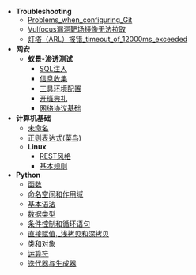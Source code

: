 * **Troubleshooting**
  * [Problems_when_configuring_Git](Troubleshooting/Problems%20when%20configuring%20Git)
  * [Vulfocus漏洞靶场镜像无法拉取](Troubleshooting/Vulfocus漏洞靶场镜像无法拉取)
  * [灯塔（ARL）报错_timeout_of_12000ms_exceeded](Troubleshooting/灯塔（ARL）报错%20timeout%20of%2012000ms%20exceeded)
* **网安**
  * **蚁景-渗透测试**
    * [SQL注入](网安/蚁景-渗透测试/SQL注入)
    * [信息收集](网安/蚁景-渗透测试/信息收集)
    * [工具环境配置](网安/蚁景-渗透测试/工具环境配置)
    * [开班典礼](网安/蚁景-渗透测试/开班典礼)
    * [网络协议基础](网安/蚁景-渗透测试/网络协议基础)
* **计算机基础**
  * [未命名](计算机基础/未命名)
  * [正则表达式(菜鸟)](计算机基础/正则表达式(菜鸟))
  * **Linux**
    * [REST风格](计算机基础/Linux/REST风格)
    * [基本规则](计算机基础/Linux/基本规则)
* **Python**
  * [函数](Python/函数)
  * [命名空间和作用域](Python/命名空间和作用域)
  * [基本语法](Python/基本语法)
  * [数据类型](Python/数据类型)
  * [条件控制和循环语句](Python/条件控制和循环语句)
  * [直接赋值,_浅拷贝和深拷贝](Python/直接赋值,%20浅拷贝和深拷贝)
  * [类和对象](Python/类和对象)
  * [运算符](Python/运算符)
  * [迭代器与生成器](Python/迭代器与生成器)
